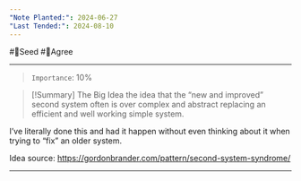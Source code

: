 ```yaml
---
"Note Planted:": 2024-06-27
"Last Tended:": 2024-08-10
---
```

#🌱Seed  #🙂Agree 
****
> `Importance`: 10%
 
>[!Summary] The Big Idea
>the idea that the “new and improved” second system often is over complex and abstract replacing an efficient and well working simple system. 

I’ve literally done this and had it happen without even thinking about it when trying to “fix” an older system.

Idea source: 
https://gordonbrander.com/pattern/second-system-syndrome/

***